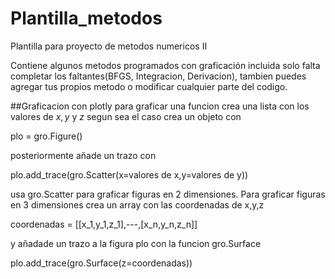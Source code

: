 # Plantilla_metodos


Plantilla para proyecto de metodos numericos II

Contiene algunos metodos programados con graficación incluida solo falta completar los faltantes(BFGS, Integracion, Derivacion), tambien puedes agregar tus propios metodo o modificar cualquier parte del codigo.

##Graficacion con plotly para graficar una funcion crea una lista con los valores de $x,y$ y $z$ segun sea el caso crea un objeto con 

plo = gro.Figure()

posteriormente añade un trazo con 

plo.add_trace(gro.Scatter(x=valores de x,y=valores de y))


usa gro.Scatter para graficar figuras en 2 dimensiones. Para graficar figuras en 3 dimensiones crea un array con las coordenadas de x,y,z 

coordenadas = [[x_1,y_1,z_1],---,[x_n,y_n,z_n]]

y añadade un trazo a la figura plo con la funcion gro.Surface

 plo.add_trace(gro.Surface(z=coordenadas))



